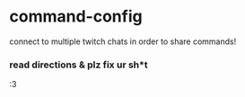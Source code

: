 # command-config
connect to multiple twitch chats in order to share commands!

### read directions & plz fix ur sh*t
:3